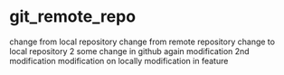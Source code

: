 # git_remote_repo

change from local repository
change from remote repository
change to local repository 2
some change in github
again modification
2nd modification
modification on locally
modification in feature
